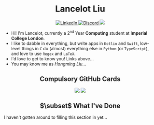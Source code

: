 <h1 align="center"> Lancelot Liu </h1>

<div align="center">
  <a href="https://www.linkedin.com/in/hongmingliu/">
    <img src="https://img.shields.io/badge/LinkedIn-blue?logo=linkedin&logoColor=white" alt="LinkedIn"/>
  </a>
  <a href="https://discordapp.com/users/627252764593881095">
    <img src="https://img.shields.io/badge/Discord-black?logo=discord&logoColor=white" alt="Discord"/>
  </a>
  <img src="https://komarev.com/ghpvc/?username=lancylot2004&color=blueviolet&label=self.profileMisclickCount">
</div>

- Hi! I'm Lancelot, currently a 2<sup>nd</sup> Year **Computing** student at **Imperial College London**.
- I like to dabble in everything, but write apps in `Kotlin` and `Swift`, low-level things in `C` do (almost) everything else in `Python` (or `TypeScript`), and love to use `Regex` and `LaTeX`.
- I'd love to get to know you! Links above...
- You may know me as _Hongming Liu_...

<h2 align="center"> Compulsory GitHub Cards </h2>
<div align="center">
  <picture>
    <source
      srcset="https://github-readme-stats-two-cyan-58.vercel.app/api?username=lancylot2004&show_icons=true&include_all_commits=true&hide_rank=true&hide_border=true&line_height=26&theme=github_dark"
      media="(prefers-color-scheme: dark)"
    />
    <source
      srcset="https://github-readme-stats-two-cyan-58.vercel.app/api?username=lancylot2004&show_icons=true&include_all_commits=true&hide_rank=true&hide_border=true&line_height=26&theme=github_light"
      media="(prefers-color-scheme: light), (prefers-color-scheme: no-preference)"
    />
    <img align="top" src="https://github-readme-stats.vercel.app/api?username=lancylot2004&show_icons=true&include_all_commits=true&hide_rank=true&hide_border=true&line_height=26" />
  </picture>
  <picture>
    <source
      srcset="https://github-readme-stats-two-cyan-58.vercel.app/api/top-langs/?username=lancylot2004&show_icons=true&langs_count=3&hide_border=true&theme=github_dark"
      media="(prefers-color-scheme: dark)"
    />
    <source
      srcset="https://github-readme-stats-two-cyan-58.vercel.app/api/top-langs/?username=lancylot2004&show_icons=true&langs_count=3&hide_border=true&theme=github_light"
      media="(prefers-color-scheme: light), (prefers-color-scheme: no-preference)"
    />
    <img align="top" src="https://github-readme-stats.vercel.app/api/top-langs/?username=lancylot2004&show_icons=true&langs_count=3&hide_border=true" />
  </picture>
</div>

<h2 align="center"> $\subset$ What I've Done </h2>

I haven't gotten around to filling this section in yet...


